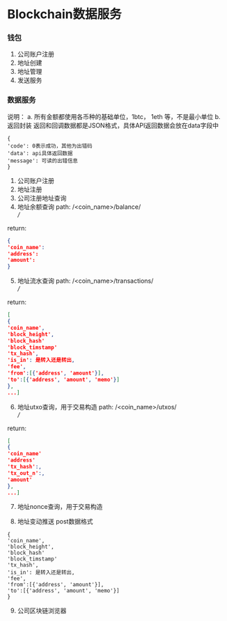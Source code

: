 # Blockchain数据服务

### 钱包
1. 公司账户注册
2. 地址创建
3. 地址管理
4. 发送服务
 
### 数据服务
说明：
a. 所有金额都使用各币种的基础单位，1btc， 1eth 等，不是最小单位
b. 返回封装
返回和回调数据都是JSON格式，具体API返回数据会放在data字段中 
```
{
'code': 0表示成功，其他为出错码
'data': api具体返回数据
'message': 可读的出错信息
}
```

1. 公司账户注册
2. 地址注册
3. 公司注册地址查询
4. 地址余额查询
path: 	/<coin_name>/balance/<address>/
 
return:
```json
{
'coin_name':
'address':
'amount': 
}
```
5. 地址流水查询
path: 	/<coin_name>/transactions/<address>/
 
return:
```json
[
{
'coin_name',
'block_height', 
'block_hash'
'block_timstamp'
'tx_hash', 
'is_in': 是转入还是转出, 
'fee', 
'from':[{'address', 'amount'}], 
'to':[{'address', 'amount', 'memo'}]
},
...]
```
6. 地址utxo查询，用于交易构造
path:	/<coin_name>/utxos/<address>/
 
return:
```json
[
{
'coin_name'
'address'
'tx_hash':,
'tx_out_n':, 
'amount'
},
...]
```
7. 地址nonce查询，用于交易构造

8. 地址变动推送
post数据格式
```
{
'coin_name',
'block_height', 
'block_hash'
'block_timstamp'
'tx_hash', 
'is_in': 是转入还是转出, 
'fee', 
'from':[{'address', 'amount'}], 
'to':[{'address', 'amount', 'memo'}]
}
```
9. 公司区块链浏览器

